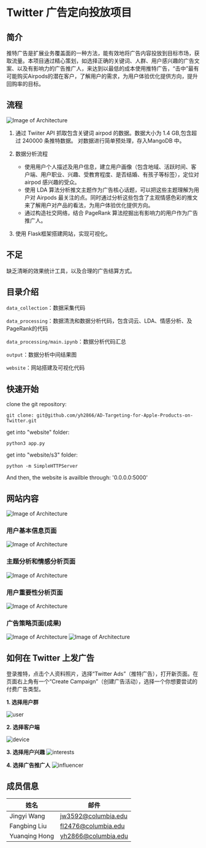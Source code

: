 # Twitter 广告定向投放项目

## 简介
推特广告是扩展业务覆盖面的一种方法，能有效地将广告内容投放到目标市场，获取流量。本项目通过精心策划，如选择正确的关键词、人群、用户感兴趣的广告文案、以及有影响力的广告推广人，来达到以最低的成本使用推特广告，“击中”最有可能购买Airpods的潜在客户，了解用户的需求，为用户体验优化提供方向，提升回购率的目标。


## 流程
![Image of Architecture](https://github.com/yh2866/AD-Targeting-for-Apple-Products-on-Twitter/blob/master/website/img/diagram2.png)

1. 通过 Twiiter API 抓取包含关键词 airpod 的数据。数据大小为 1.4 GB,包含超过 240000 条推特数据。 对数据进行简单预处理，存入MangoDB 中。
2. 数据分析流程

   * 使用用户个人描述及用户信息，建立用户画像（包含地域、活跃时间、客户端、用户职业、兴趣、受教育程度、是否结婚、有孩子等标签），定位对 airpod 感兴趣的受众。
   * 使用 LDA 算法分析推文主题作为广告核心话题，可以把这些主题理解为用户对 Airpods 最关注的点。同时通过分析这些包含了主观情感色彩的推文来了解用户对产品的看法，为用户体验优化提供方向。
   * 通过构造社交网络，结合 PageRank 算法挖掘出有影响力的用户作为广告推广人。
3. 使用 Flask框架搭建网站，实现可视化。
  

## 不足

缺乏清晰的效果统计工具，以及合理的广告结算方式。


## 目录介绍
```data_collection```：数据采集代码

```data_processing```：数据清洗和数据分析代码，包含词云、LDA、情感分析、及PageRank的代码

```data_processing/main.ipynb```：数据分析代码汇总

```output```：数据分析中间结果图

```website```：网站搭建及可视化代码



## 快速开始

clone the git repository: 

`git clone: git@github.com/yh2866/AD-Targeting-for-Apple-Products-on-Twitter.git`

get into "website" folder:

`python3 app.py`

get into "website/s3" folder:

`python -m SimpleHTTPServer`

And then, the website is availble through: '0.0.0.0:5000'


## 网站内容
![Image of Architecture](https://github.com/yh2866/AD-Targeting-for-Apple-Products-on-Twitter/blob/master/website/img/main.png)

### 用户基本信息页面
![Image of Architecture](https://github.com/yh2866/AD-Targeting-for-Apple-Products-on-Twitter/blob/master/website/img/geo.png)

### 主题分析和情感分析页面
![Image of Architecture](https://github.com/yh2866/AD-Targeting-for-Apple-Products-on-Twitter/blob/master/website/img/sen.png)

### 用户重要性分析页面
![Image of Architecture](https://github.com/yh2866/AD-Targeting-for-Apple-Products-on-Twitter/blob/master/website/img/influ.png)

### 广告策略页面(成果)
![Image of Architecture](https://github.com/yh2866/AD-Targeting-for-Apple-Products-on-Twitter/blob/master/website/img/ad-banner.png)
![Image of Architecture](https://github.com/yh2866/AD-Targeting-for-Apple-Products-on-Twitter/blob/master/website/img/ad-airpod.png)




## 如何在 Twitter 上发广告
登录推特，点击个人资料照片，选择“Twitter Ads”（推特广告），打开新页面。在页面右上角有一个“Create Campaign”（创建广告活动），选择一个你想要尝试的付费广告类型。

**1. 选择用户群**

![user](./output/adstep1.png)

**2. 选择客户端**

![device](./output/adstep2.png)

**3. 选择用户兴趣**
![interests](./output/adstep3.png)

**4. 选择广告推广人**
![influencer](./output/adstep4.png)

## 成员信息

|     姓名           |          邮件        | 
|  -------------------   |   ------------------| 
| Jingyi Wang            | jw3592@columbia.edu |
| Fangbing Liu           | fl2476@columbia.edu    |
| Yuanqing Hong        |  yh2866@columbia.edu   |
